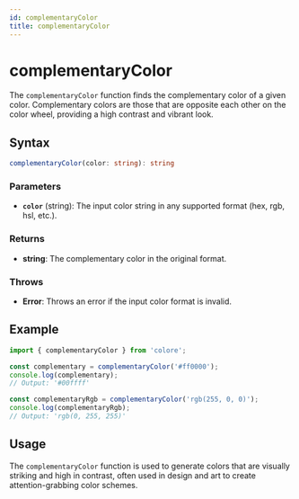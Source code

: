 ```yaml
---
id: complementaryColor
title: complementaryColor
---
```


# complementaryColor

The `complementaryColor` function finds the complementary color of a given color. Complementary colors are those that are opposite each other on the color wheel, providing a high contrast and vibrant look.

## Syntax

```typescript
complementaryColor(color: string): string
```

### Parameters

- **`color`** (string): The input color string in any supported format (hex, rgb, hsl, etc.).

### Returns

- **string**: The complementary color in the original format.

### Throws

- **Error**: Throws an error if the input color format is invalid.

## Example

```typescript
import { complementaryColor } from 'colore';

const complementary = complementaryColor('#ff0000');
console.log(complementary);
// Output: '#00ffff'

const complementaryRgb = complementaryColor('rgb(255, 0, 0)');
console.log(complementaryRgb);
// Output: 'rgb(0, 255, 255)'
```

## Usage

The `complementaryColor` function is used to generate colors that are visually striking and high in contrast, often used in design and art to create attention-grabbing color schemes.
